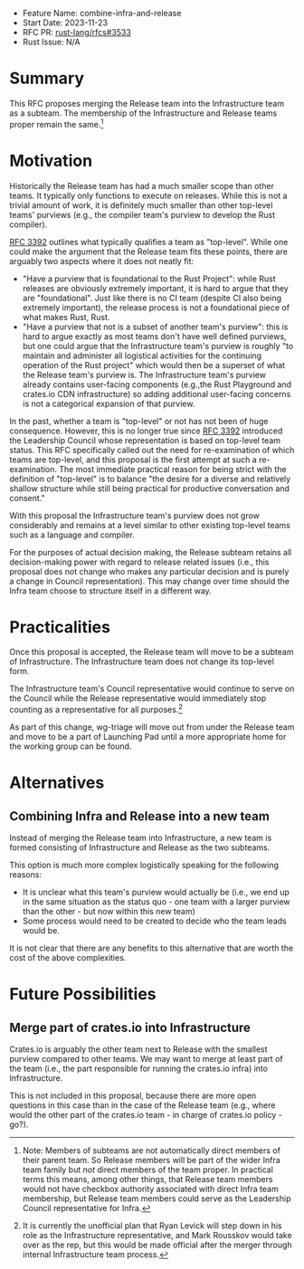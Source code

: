 - Feature Name: combine-infra-and-release
- Start Date: 2023-11-23
- RFC PR: [rust-lang/rfcs#3533](https://github.com/rust-lang/rfcs/pull/3533)
- Rust Issue: N/A

# Summary

This RFC proposes merging the Release team into the Infrastructure team as a subteam. The membership of the Infrastructure and Release teams proper remain the same.[^subteam]

[^subteam]: Note: Members of subteams are not automatically direct members of their parent team. So Release members will be part of the wider Infra team family but *not* direct members of the team proper. In practical terms this means, among other things, that Release team members would not have checkbox authority associated with direct Infra team membership, but Release team members could serve as the Leadership Council representative for Infra.

# Motivation

Historically the Release team has had a much smaller scope than other teams. It typically only functions to execute on releases. While this is not a trivial amount of work, it is definitely much smaller than other top-level teams' purviews (e.g., the compiler team's purview to develop the Rust compiler).

[RFC 3392](https://github.com/rust-lang/rfcs/blob/master/text/3392-leadership-council.md#top-level-teams) outlines what typically qualifies a team as "top-level". While one could make the argument that the Release team fits these points, there are arguably two aspects where it does not neatly fit:
* "Have a purview that is foundational to the Rust Project": while Rust releases are obviously extremely important, it is hard to argue that they are "foundational". Just like there is no CI team (despite CI also being extremely important), the release process is not a foundational piece of what makes Rust, Rust.
* "Have a purview that not is a subset of another team's purview": this is hard to argue exactly as most teams don't have well defined purviews, but one could argue that the Infrastructure team's purview is roughly "to maintain and administer all logistical activities for the continuing operation of the Rust project" which would then be a superset of what the Release team's purview is. The Infrastructure team's purview already contains user-facing components (e.g.,the Rust Playground and crates.io CDN infrastructure) so adding additional user-facing concerns is not a categorical expansion of that purview.

In the past, whether a team is "top-level" or not has not been of huge consequence. However, this is no longer true since [RFC 3392](https://github.com/rust-lang/rfcs/pull/3392) introduced the Leadership Council whose representation is based on top-level team status. This RFC specifically called out the need for re-examination of which teams are top-level, and this proposal is the first attempt at such a re-examination. The most immediate practical reason for being strict with the definition of "top-level" is to balance "the desire for a diverse and relatively shallow structure while still being practical for productive conversation and consent."

With this proposal the Infrastructure team's purview does not grow considerably and remains at a level similar to other existing top-level teams such as a language and compiler.

For the purposes of actual decision making, the Release subteam retains all decision-making power with regard to release related issues (i.e., this proposal does not change who makes any particular decision and is purely a change in Council representation). This may change over time should the Infra team choose to structure itself in a different way.

# Practicalities

Once this proposal is accepted, the Release team will move to be a subteam of Infrastructure. The Infrastructure team does not change its top-level form.

The Infrastructure team's Council representative would continue to serve on the Council while the Release representative would immediately stop counting as a representative for all purposes.[^plan]

As part of this change, wg-triage will move out from under the Release team and move to be a part of Launching Pad until a more appropriate home for the working group can be found.

[^plan]: It is currently the unofficial plan that Ryan Levick will step down in his role as the Infrastructure representative, and Mark Rousskov would take over as the rep, but this would be made official after the merger through internal Infrastructure team process.

# Alternatives

## Combining Infra and Release into a new team

Instead of merging the Release team into Infrastructure, a new team is formed consisting of Infrastructure and Release as the two subteams.

This option is much more complex logistically speaking for the following reasons:
* It is unclear what this team's purview would actually be (i.e., we end up in the same situation as the status quo - one team with a larger purview than the other - but now within this new team)
* Some process would need to be created to decide who the team leads would be.

It is not clear that there are any benefits to this alternative that are worth the cost of the above complexities.

# Future Possibilities

## Merge part of crates.io into Infrastructure

Crates.io is arguably the other team next to Release with the smallest purview compared to other teams. We may want to merge at least part of the team (i.e., the part responsible for running the crates.io infra) into Infrastructure.

This is not included in this proposal, because there are more open questions in this case than in the case of the Release team (e.g., where would the other part of the crates.io team - in charge of crates.io policy - go?).
